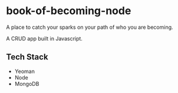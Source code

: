 # book-of-becoming-node
A place to catch your sparks on your path of who you are becoming.

A CRUD app built in Javascript.

## Tech Stack
* Yeoman
* Node
* MongoDB
